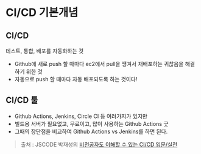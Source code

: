CI/CD 기본개념
==

CI/CD
--
테스트, 통합, 배포를 자동화하는 것
- Github에 새로 push 할 때마다 ec2에서 pull을 땡겨서 재배포하는 귀찮음을 해결하기 위한 것
- 자동으로 push 할 때마다 자동 배포되도록 하는 것이다!

CI/CD 툴
--
- Github Actions, Jenkins, Circle CI 등 여러가지가 있지만
- 빌드용 서버가 필요없고, 무료이고, 많이 사용하는 Github Actions 굿
- 그때의 장단점을 비교하여 Github Actions vs Jenkins를 하면 된다.

> 출처 : JSCODE 박재성의 [비전공자도 이해할 수 있는 CI/CD 입문/실전](https://www.inflearn.com/course/비전공자-ci-cd-입문-실전/dashboard)